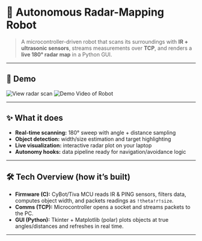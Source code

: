 # 🤖 Autonomous Radar-Mapping Robot

> A microcontroller-driven robot that scans its surroundings with **IR + ultrasonic sensors**, streams measurements over **TCP**, and renders a **live 180° radar map** in a Python GUI.

---

## 📸 Demo
![View radar scan](https://drive.google.com/file/d/16xv_A377L0o5gDUbLVbmbky7p9fTFUoK/view?usp=drive_link)
![Demo Video of Robot](https://drive.google.com/file/d/1TPPskg4r-oUXWgeg2_9LvXb_GC-wiGCU/view?usp=drive_link)

---

## ✨ What it does
- **Real-time scanning:** 180° sweep with angle + distance sampling  
- **Object detection:** width/size estimation and target highlighting  
- **Live visualization:** interactive radar plot on your laptop  
- **Autonomy hooks:** data pipeline ready for navigation/avoidance logic

---

## 🛠️ Tech Overview (how it’s built)
- **Firmware (C):** CyBot/Tiva MCU reads IR & PING sensors, filters data, computes object width, and packets readings as `!theta!r!size`.  
- **Comms (TCP):** Microcontroller opens a socket and streams packets to the PC.  
- **GUI (Python):** Tkinter + Matplotlib (polar) plots objects at true angles/distances and refreshes in real time.

---
